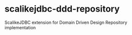 scalikejdbc-ddd-repository
==========================

ScalikeJDBC extension for Domain Driven Design Repository implementation
